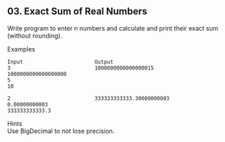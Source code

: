 ## 03.	Exact Sum of Real Numbers

Write program to enter n numbers and calculate and print their exact sum (without rounding).

Examples

```
Input	                    Output
3                           1000000000000000015
1000000000000000000
5
10	

2                           333333333333.30000000003
0.00000000003
333333333333.3	
```

Hints<br>
Use BigDecimal to not lose precision.
